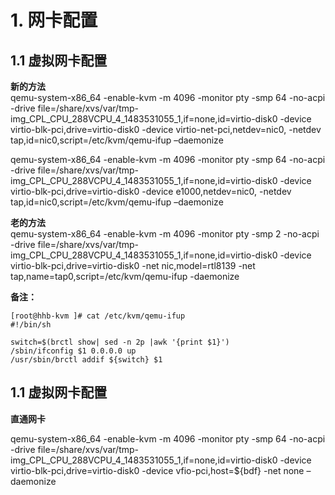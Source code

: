 # 1. 网卡配置 #

## 1.1 虚拟网卡配置 ##
**新的方法**  
qemu-system-x86_64 -enable-kvm -m 4096 -monitor pty -smp 64 -no-acpi -drive file=/share/xvs/var/tmp-img_CPL_CPU_288VCPU_4_1483531055_1,if=none,id=virtio-disk0 -device virtio-blk-pci,drive=virtio-disk0 -device virtio-net-pci,netdev=nic0, -netdev tap,id=nic0,script=/etc/kvm/qemu-ifup –daemonize

qemu-system-x86_64 -enable-kvm -m 4096 -monitor pty -smp 64 -no-acpi -drive file=/share/xvs/var/tmp-img_CPL_CPU_288VCPU_4_1483531055_1,if=none,id=virtio-disk0 -device virtio-blk-pci,drive=virtio-disk0 -device e1000,netdev=nic0, -netdev tap,id=nic0,script=/etc/kvm/qemu-ifup –daemonize

**老的方法**  
qemu-system-x86_64 -enable-kvm -m 4096 -monitor pty -smp 2 -no-acpi -drive file=/share/xvs/var/tmp-img_CPL_CPU_288VCPU_4_1483531055_1,if=none,id=virtio-disk0 -device virtio-blk-pci,drive=virtio-disk0 -net nic,model=rtl8139 -net tap,name=tap0,script=/etc/kvm/qemu-ifup  -daemonize


**备注：**

	[root@hhb-kvm ]# cat /etc/kvm/qemu-ifup
	#!/bin/sh
	
	switch=$(brctl show| sed -n 2p |awk '{print $1}')
	/sbin/ifconfig $1 0.0.0.0 up
	/usr/sbin/brctl addif ${switch} $1

## 1.1 虚拟网卡配置 ##
**直通网卡**

qemu-system-x86_64 -enable-kvm -m 4096 -monitor pty -smp 64 -no-acpi -drive file=/share/xvs/var/tmp-img_CPL_CPU_288VCPU_4_1483531055_1,if=none,id=virtio-disk0 -device virtio-blk-pci,drive=virtio-disk0 -device vfio-pci,host=${bdf} -net none –daemonize
